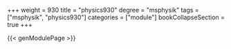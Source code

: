 +++
weight = 930
title = "physics930"
degree = "msphysik"
tags = ["msphysik", "physics930"]
categories = ["module"]
bookCollapseSection = true
+++

{{< genModulePage >}}
